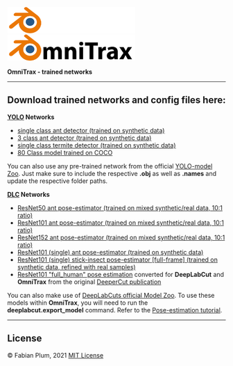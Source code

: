 <img src=../images/omnitrax_logo.svg#gh-dark-mode-only height="60">
<img src=../images/omnitrax_logo_light.svg#gh-light-mode-only height="60">

**OmniTrax - trained networks**
***

## Download trained networks and config files here:

**[YOLO](https://github.com/AlexeyAB/darknet) Networks**

* [single class ant detector (trained on synthetic data)](https://drive.google.com/drive/folders/1PSseMeClcYIe9dcYG-JaOD2CzYceiWdl?usp=sharing)
* [3 class ant detector (trained on synthetic data)](https://drive.google.com/drive/folders/1wQcfLlDUvnWthyzbvyVy9oqyTZ2F-JFo?usp=sharing)
* [single class termite detector (trained on synthetic data)](https://drive.google.com/drive/folders/1U9jzOpjCcu6wDfTEH3uQqGKPxW_QzHGz?usp=sharing)
* [80 Class model trained on COCO](https://drive.google.com/drive/folders/1eXAowtyBsqGEjvmQE1YlSeHJ6AGBwpUs?usp=share_link)

You can also use any pre-trained network from the official [YOLO-model Zoo](https://github.com/AlexeyAB/darknet/wiki/YOLOv4-model-zoo).
Just make sure to include the respective **.obj** as well as **.names** and update the respective folder paths.

**[DLC](https://github.com/DeepLabCut/DeepLabCut) Networks**
* [ResNet50 ant pose-estimator (trained on mixed synthetic/real data, 10:1 ratio)](https://drive.google.com/drive/folders/1or1TF3tvi1iIzldEAia3G2RNKY5J7Qz4?usp=sharing)
* [ResNet101 ant pose-estimator (trained on mixed synthetic/real data, 10:1 ratio)](https://drive.google.com/drive/folders/1FY3lAkAisOG_RIUBuaynz1OjBkzjH5LL?usp=sharing)
* [ResNet152 ant pose-estimator (trained on mixed synthetic/real data, 10:1 ratio)](https://drive.google.com/drive/folders/1or1TF3tvi1iIzldEAia3G2RNKY5J7Qz4?usp=sharing)
* [ResNet101 (single) ant pose-estimator (trained on synthetic data)](https://drive.google.com/file/d/1IH9R9PgJMYteigsrMi-bZnz4IMcydtWU/view?usp=sharing)
* [ResNet101 (single) stick-insect pose-estimator [full-frame] (trained on synthetic data, refined with real samples)](https://drive.google.com/drive/folders/1-DHkegHiTkWbO7YboXxDC5tU4Aa71-9z?usp=share_link)
* [ResNet101 "full_human" pose estimation](https://drive.google.com/drive/folders/1BLulUYkwww7SfzXgSSVM71GLI4dQysP5?usp=share_link)
  converted for **DeepLabCut** and **OmniTrax** from the original [DeeperCut publication](https://arxiv.org/abs/1605.03170)

You can also make use of [DeepLabCuts official Model Zoo](https://www.mackenziemathislab.org/dlc-modelzoo). To use these
models within **OmniTrax**, you will need to run the **deeplabcut.export_model** command. Refer to the [Pose-estimation
tutorial](tutorial-pose-estimation.md).

***
## License
© Fabian Plum, 2021
[MIT License](https://choosealicense.com/licenses/mit/)
